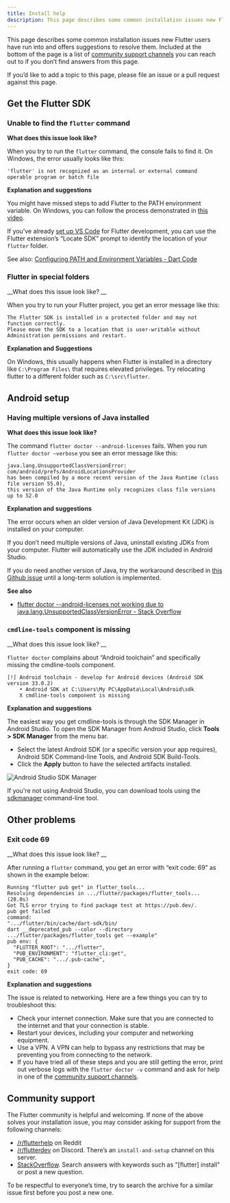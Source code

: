 ```yaml
---
title: Install help
description: This page describes some common installation issues new Flutter users have run into and offers suggestions to resolve them.
---
```


This page describes some common installation issues new Flutter users have run
into and offers suggestions to resolve them. Included at the bottom of the page
is a list of [community support channels][] you can reach out to if you don’t
find answers from this page.

If you’d like to add a topic to this page, please file an issue or a pull
request against this page. 

## Get the Flutter SDK


### Unable to find the `flutter` command

__What does this issue look like?__

When you try to run the `flutter` command, the console fails to find it. On
Windows, the error usually looks like this:

```
'flutter' is not recognized as an internal or external command operable program or batch file
```

__Explanation and suggestions__

You might have missed steps to add Flutter to the PATH environment variable. On
Windows, you can follow the process demonstrated in [this
video](https://youtu.be/0SRvmcsRu2w?t=137). 

<!-- TODO: Embed YouTube video  -->

If you’ve already [set up VS Code](https://docs.flutter.dev/get-started/editor)
for Flutter development, you can use the Flutter extension’s “Locate SDK” prompt
to identify the location of your `flutter` folder.

See also: [Configuring PATH and Environment Variables - Dart
Code](https://dartcode.org/docs/configuring-path-and-environment-variables/)


### Flutter in special folders


__What does this issue look like? __

When you try to run your Flutter project, you get an error message like this: 

```
The Flutter SDK is installed in a protected folder and may not function correctly.
Please move the SDK to a location that is user-writable without Administration permissions and restart.
```

__Explanation and Suggestions__

On Windows, this usually happens when Flutter is installed in a directory like
`C:\Program Files\` that requires elevated privileges. Try relocating flutter to
a different folder such as `C:\src\flutter`.


## Android setup

### Having multiple versions of Java installed

__What does this issue look like?__ 

The command `flutter doctor --android-licenses` fails. When you run `flutter
doctor –verbose` you see an error message like this:

```
java.lang.UnsupportedClassVersionError: com/android/prefs/AndroidLocationsProvider 
has been compiled by a more recent version of the Java Runtime (class file version 55.0), 
this version of the Java Runtime only recognizes class file versions up to 52.0
```

__Explanation and suggestions__

The error occurs when an older version of Java Development Kit (JDK) is
installed on your computer. 

If you don’t need multiple versions of Java, uninstall existing JDKs from your
computer. Flutter will automatically use the JDK included in Android Studio. 

If you do need another version of Java, try the workaround described in [this
Github
issue](https://github.com/flutter/flutter/issues/106416#issuecomment-1522198064)
until a long-term solution is implemented. 


__See also__

*   [flutter doctor --android-licenses not working due to
    java.lang.UnsupportedClassVersionError - Stack
    Overflow](https://stackoverflow.com/questions/75328050/)


### `cmdline-tools` component is missing


__What does this issue look like? __

`flutter doctor` complains about “Android toolchain” and specifically missing
the cmdline-tools component. 

```
[!] Android toolchain - develop for Android devices (Android SDK version 33.0.2) 
    • Android SDK at C:\Users\My PC\AppData\Local\Android\sdk 
    X cmdline-tools component is missing 
```


__Explanation and suggestions__

The easiest way you get cmdline-tools is through the SDK Manager in Android
Studio. To open the SDK Manager from Android Studio, click **Tools > SDK
Manager** from the menu bar. 


*   Select the latest Android SDK (or a specific version your app requires),
    Android SDK Command-line Tools, and Android SDK Build-Tools. 
*   Click the **Apply** button to have the selected artifacts installed.

![Android Studio SDK
Manager](/assets/images/docs/get-started/install_android_tools.png)


If you're not using Android Studio, you can download tools using the
[sdkmanager](https://developer.android.com/studio/command-line/sdkmanager)
command-line tool.


## Other problems


### Exit code 69


__What does this issue look like? __

After running a `flutter` command, you get an error with “exit code: 69” as
shown in the example below:

```
Running "flutter pub get" in flutter_tools...
Resolving dependencies in .../flutter/packages/flutter_tools... (28.0s)
Got TLS error trying to find package test at https://pub.dev/.
pub get failed
command:
".../flutter/bin/cache/dart-sdk/bin/
dart __deprecated_pub --color --directory
.../flutter/packages/flutter_tools get --example"
pub env: {
  "FLUTTER_ROOT": ".../flutter",
  "PUB_ENVIRONMENT": "flutter_cli:get",
  "PUB_CACHE": ".../.pub-cache",
}
exit code: 69
```

__Explanation and suggestions__

The issue is related to networking. Here are a few things you can try to
troubleshoot this:

*   Check your internet connection. Make sure that you are connected to the
    internet and that your connection is stable.
*   Restart your devices, including your computer and networking equipment.
*   Use a VPN. A VPN can help to bypass any restrictions that may be preventing
    you from connecting to the network.
*   If you have tried all of these steps and you are still getting the error,
print out verbose logs with the `flutter doctor -v` command and ask for help in
one of the [community support channels][].


## Community support

The Flutter community is helpful and welcoming. If none of the above solves your
installation issue, you may consider asking for support from the following
channels:

*   [/r/flutterhelp](https://www.reddit.com/r/flutterhelp/) on Reddit
*   [/r/flutterdev](https://discord.gg/rflutterdev) on Discord. There’s an
    `install-and-setup` channel on this server. 
*   [StackOverflow](https://stackoverflow.com/). Search answers with keywords 
such as "[flutter] install" or post a new question.

To be respectful to everyone’s time, try to search the archive for a similar
issue first before you post a new one. 


[community support channels]: #community-support